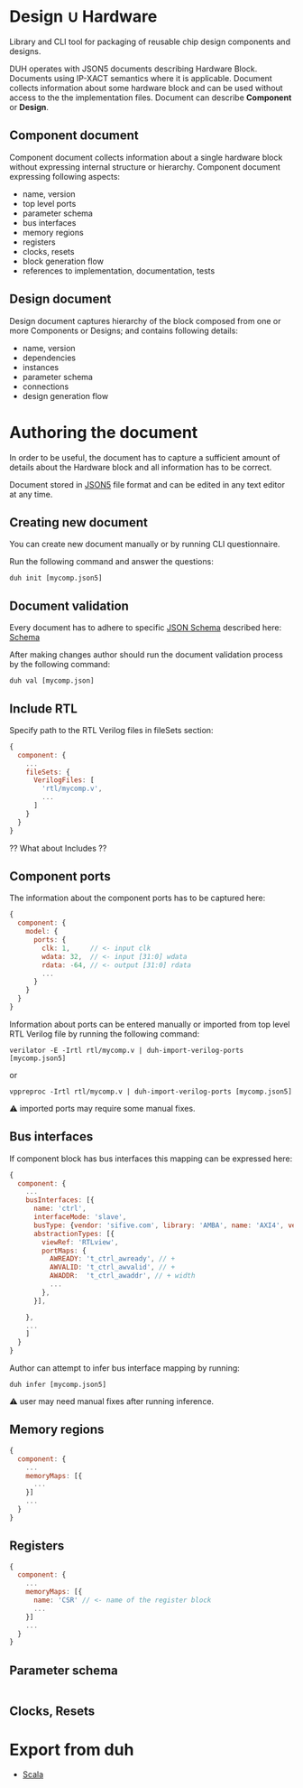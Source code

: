 # Design ∪ Hardware

Library and CLI tool for packaging of reusable chip design components and designs.

DUH operates with JSON5 documents describing Hardware Block.
Documents using IP-XACT semantics where it is applicable.
Document collects information about some hardware block
and can be used without access to the the implementation files.
Document can describe **Component** or **Design**.

## Component document

Component document collects information about a single hardware block
without expressing internal structure or hierarchy.
Component document expressing following aspects:

  * name, version
  * top level ports
  * parameter schema
  * bus interfaces
  * memory regions
  * registers
  * clocks, resets
  * block generation flow
  * references to implementation, documentation, tests

## Design document

Design document captures hierarchy of the block composed from one or more
Components or Designs; and contains following details:

  * name, version
  * dependencies
  * instances
  * parameter schema
  * connections
  * design generation flow

# Authoring the document

In order to be useful, the document has to capture a sufficient amount
of details about the Hardware block and all information has to be correct.

Document stored in [JSON5](https://json5.org/) file format and can be edited
in any text editor at any time.

## Creating new document

You can create new document manually or by running CLI questionnaire.

Run the following command and answer the questions:

```
duh init [mycomp.json5]
```

## Document validation

Every document has to adhere to specific [JSON Schema](https://json-schema.org/) described here:
[Schema](https://github.com/sifive/duh/blob/master/lib/schema-component.js)

After making changes author should run the document validation process
by the following command:

```
duh val [mycomp.json]
```

## Include RTL

Specify path to the RTL Verilog files in fileSets section:

```js
{
  component: {
    ...
    fileSets: {
      VerilogFiles: [
        'rtl/mycomp.v',
        ...
      ]
    }
  }
}
```

?? What about Includes ??

## Component ports

The information about the component ports has to be captured here:

```js
{
  component: {
    model: {
      ports: {
        clk: 1,     // <- input clk
        wdata: 32,  // <- input [31:0] wdata
        rdata: -64, // <- output [31:0] rdata
        ...
      }
    }
  }
}

```

Information about ports can be entered manually or imported
from top level RTL Verilog file by running the following command:

```
verilator -E -Irtl rtl/mycomp.v | duh-import-verilog-ports [mycomp.json5]
```

or

```
vppreproc -Irtl rtl/mycomp.v | duh-import-verilog-ports [mycomp.json5]
```

:warning: imported ports may require some manual fixes.

## Bus interfaces

If component block has bus interfaces this mapping can be expressed here:

```js
{
  component: {
    ...
    busInterfaces: [{
      name: 'ctrl',
      interfaceMode: 'slave',
      busType: {vendor: 'sifive.com', library: 'AMBA', name: 'AXI4', version: 'r0p0_0'},
      abstractionTypes: [{
        viewRef: 'RTLview',
        portMaps: {
          AWREADY: 't_ctrl_awready', // +
          AWVALID: 't_ctrl_awvalid', // +
          AWADDR:  't_ctrl_awaddr', // + width
          ...
        },
      }],

    },
    ...
    ]
  }
}
```

Author can attempt to infer bus interface mapping by running:

```
duh infer [mycomp.json5]
```

:warning: user may need manual fixes after running inference.

## Memory regions

```js
{
  component: {
    ...
    memoryMaps: [{
      ...
    }]
    ...      
  }
}

```

## Registers

```js
{
  component: {
    ...
    memoryMaps: [{
      name: 'CSR' // <- name of the register block
      ...
    }]
    ...
  }
}
```

## Parameter schema

```js
```

## Clocks, Resets

# Export from duh

  * [Scala](doc/export-scala.md)
